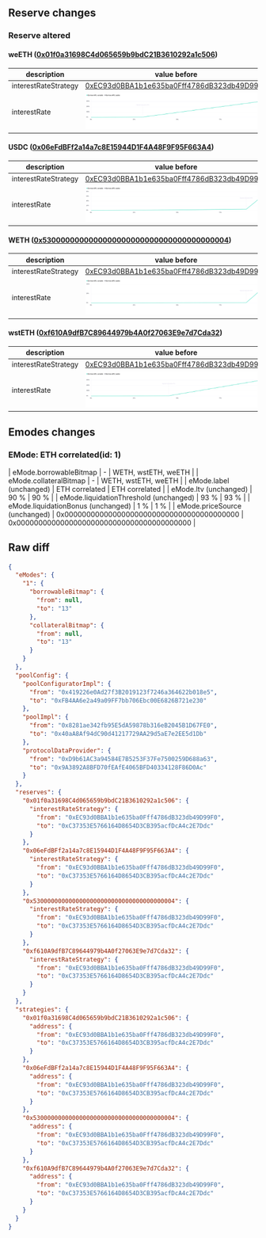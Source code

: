 ## Reserve changes

### Reserve altered

#### weETH ([0x01f0a31698C4d065659b9bdC21B3610292a1c506](https://scrollscan.com/address/0x01f0a31698C4d065659b9bdC21B3610292a1c506))

| description | value before | value after |
| --- | --- | --- |
| interestRateStrategy | [0xEC93d0BBA1b1e635ba0Fff4786dB323db49D99F0](https://scrollscan.com/address/0xEC93d0BBA1b1e635ba0Fff4786dB323db49D99F0) | [0xC37353E5766164D8654D3CB395acfDcA4c2E7Ddc](https://scrollscan.com/address/0xC37353E5766164D8654D3CB395acfDcA4c2E7Ddc) |
| interestRate | ![before](/.assets/ba06e5f94338be2fe2b46141ae0af1531fe2e9ed.svg) | ![after](/.assets/e0166562d388b3615ec44995aa8b0cf57be8f5f7.svg) |

#### USDC ([0x06eFdBFf2a14a7c8E15944D1F4A48F9F95F663A4](https://scrollscan.com/address/0x06eFdBFf2a14a7c8E15944D1F4A48F9F95F663A4))

| description | value before | value after |
| --- | --- | --- |
| interestRateStrategy | [0xEC93d0BBA1b1e635ba0Fff4786dB323db49D99F0](https://scrollscan.com/address/0xEC93d0BBA1b1e635ba0Fff4786dB323db49D99F0) | [0xC37353E5766164D8654D3CB395acfDcA4c2E7Ddc](https://scrollscan.com/address/0xC37353E5766164D8654D3CB395acfDcA4c2E7Ddc) |
| interestRate | ![before](/.assets/79d81a829bfe358f506a4e7b9c9cd91bd31cbb1c.svg) | ![after](/.assets/7ebb0d1d98f7a0145f374cc285e4da4b6a84dd91.svg) |

#### WETH ([0x5300000000000000000000000000000000000004](https://scrollscan.com/address/0x5300000000000000000000000000000000000004))

| description | value before | value after |
| --- | --- | --- |
| interestRateStrategy | [0xEC93d0BBA1b1e635ba0Fff4786dB323db49D99F0](https://scrollscan.com/address/0xEC93d0BBA1b1e635ba0Fff4786dB323db49D99F0) | [0xC37353E5766164D8654D3CB395acfDcA4c2E7Ddc](https://scrollscan.com/address/0xC37353E5766164D8654D3CB395acfDcA4c2E7Ddc) |
| interestRate | ![before](/.assets/1eb62fafe4592946c59bca0c8c74e8000a82a95f.svg) | ![after](/.assets/57b72de9d7e221ba5473abb5a49edee511b12fa5.svg) |

#### wstETH ([0xf610A9dfB7C89644979b4A0f27063E9e7d7Cda32](https://scrollscan.com/address/0xf610A9dfB7C89644979b4A0f27063E9e7d7Cda32))

| description | value before | value after |
| --- | --- | --- |
| interestRateStrategy | [0xEC93d0BBA1b1e635ba0Fff4786dB323db49D99F0](https://scrollscan.com/address/0xEC93d0BBA1b1e635ba0Fff4786dB323db49D99F0) | [0xC37353E5766164D8654D3CB395acfDcA4c2E7Ddc](https://scrollscan.com/address/0xC37353E5766164D8654D3CB395acfDcA4c2E7Ddc) |
| interestRate | ![before](/.assets/8fa1be0a18750a60d1bf8c471ee14d962f51656a.svg) | ![after](/.assets/956d5d162477b53a9b2180aa2ee41b626fde60e1.svg) |

## Emodes changes

### EMode: ETH correlated(id: 1)

| eMode.borrowableBitmap | - | WETH, wstETH, weETH |
| eMode.collateralBitmap | - | WETH, wstETH, weETH |
| eMode.label (unchanged) | ETH correlated | ETH correlated |
| eMode.ltv (unchanged) | 90 % | 90 % |
| eMode.liquidationThreshold (unchanged) | 93 % | 93 % |
| eMode.liquidationBonus (unchanged) | 1 % | 1 % |
| eMode.priceSource (unchanged) | 0x0000000000000000000000000000000000000000 | 0x0000000000000000000000000000000000000000 |


## Raw diff

```json
{
  "eModes": {
    "1": {
      "borrowableBitmap": {
        "from": null,
        "to": "13"
      },
      "collateralBitmap": {
        "from": null,
        "to": "13"
      }
    }
  },
  "poolConfig": {
    "poolConfiguratorImpl": {
      "from": "0x419226e0Ad27f3B2019123f7246a364622b018e5",
      "to": "0xFB4AA6e2a49a09FF7bb706Ebc00E6826B721e230"
    },
    "poolImpl": {
      "from": "0x8281ae342fb95E5dA59878b316eB2045B1D67FE0",
      "to": "0x40aA8Af94dC90d41217729AA29d5aE7e2EE5d1Db"
    },
    "protocolDataProvider": {
      "from": "0xD9b61AC3a94584E7B5253F37Fe7500259D688a63",
      "to": "0x9A3892A8BFD70fEAfE4065BFD40334128F86D0Ac"
    }
  },
  "reserves": {
    "0x01f0a31698C4d065659b9bdC21B3610292a1c506": {
      "interestRateStrategy": {
        "from": "0xEC93d0BBA1b1e635ba0Fff4786dB323db49D99F0",
        "to": "0xC37353E5766164D8654D3CB395acfDcA4c2E7Ddc"
      }
    },
    "0x06eFdBFf2a14a7c8E15944D1F4A48F9F95F663A4": {
      "interestRateStrategy": {
        "from": "0xEC93d0BBA1b1e635ba0Fff4786dB323db49D99F0",
        "to": "0xC37353E5766164D8654D3CB395acfDcA4c2E7Ddc"
      }
    },
    "0x5300000000000000000000000000000000000004": {
      "interestRateStrategy": {
        "from": "0xEC93d0BBA1b1e635ba0Fff4786dB323db49D99F0",
        "to": "0xC37353E5766164D8654D3CB395acfDcA4c2E7Ddc"
      }
    },
    "0xf610A9dfB7C89644979b4A0f27063E9e7d7Cda32": {
      "interestRateStrategy": {
        "from": "0xEC93d0BBA1b1e635ba0Fff4786dB323db49D99F0",
        "to": "0xC37353E5766164D8654D3CB395acfDcA4c2E7Ddc"
      }
    }
  },
  "strategies": {
    "0x01f0a31698C4d065659b9bdC21B3610292a1c506": {
      "address": {
        "from": "0xEC93d0BBA1b1e635ba0Fff4786dB323db49D99F0",
        "to": "0xC37353E5766164D8654D3CB395acfDcA4c2E7Ddc"
      }
    },
    "0x06eFdBFf2a14a7c8E15944D1F4A48F9F95F663A4": {
      "address": {
        "from": "0xEC93d0BBA1b1e635ba0Fff4786dB323db49D99F0",
        "to": "0xC37353E5766164D8654D3CB395acfDcA4c2E7Ddc"
      }
    },
    "0x5300000000000000000000000000000000000004": {
      "address": {
        "from": "0xEC93d0BBA1b1e635ba0Fff4786dB323db49D99F0",
        "to": "0xC37353E5766164D8654D3CB395acfDcA4c2E7Ddc"
      }
    },
    "0xf610A9dfB7C89644979b4A0f27063E9e7d7Cda32": {
      "address": {
        "from": "0xEC93d0BBA1b1e635ba0Fff4786dB323db49D99F0",
        "to": "0xC37353E5766164D8654D3CB395acfDcA4c2E7Ddc"
      }
    }
  }
}
```